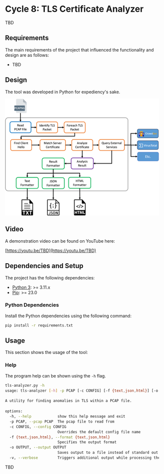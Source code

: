 # Cycle 8: TLS Certificate Analyzer
TBD

## Requirements
The main requirements of the project that influenced the functionality and design are as follows:

  * TBD

## Design
The tool was developed in Python for expediency's sake.

![Architecture](assets/architecture.png)

## Video
A demonstration video can be found on YouTube here:

[https://youtu.be/TBD](https://youtu.be/TBD)


## Dependencies and Setup
The project has the following dependencies:

* [Python 3](https://www.python.org/): >= 3.11.x
* [Pip](https://pip.pypa.io/en/stable/): >= 23.0


### Python Dependencies
Install the Python dependencies using the following command:

```bash
pip install -r requirements.txt
```

## Usage
This section shows the usage of the tool:

### Help
The program help can be shown using the `-h` flag.

```bash
tls-analyzer.py -h
usage: tls-analyzer [-h] -p PCAP [-c CONFIG] [-f {text,json,html}] [-o OUTPUT] [-v]

A utility for finding anomalies in TLS within a PCAP file.

options:
  -h, --help            show this help message and exit
  -p PCAP, --pcap PCAP  The pcap file to read from
  -c CONFIG, --config CONFIG
                        Overrides the default config file name
  -f {text,json,html}, --format {text,json,html}
                        Specifies the output format
  -o OUTPUT, --output OUTPUT
                        Saves output to a file instead of standard out
  -v, --verbose         Triggers additional output while processing the pcap
```

TBD

